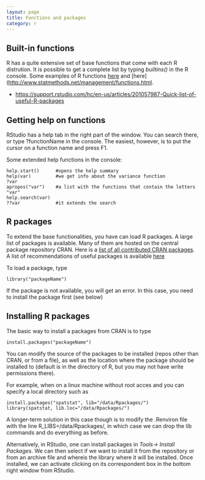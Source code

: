 ```yaml
---
layout: page
title: Functions and packages
category: r
---
```



## Built-in functions

R has a quite extensive set of base functions that come with each R distrution. It is possible to get a complete list by typing <i>builtins()</i> in the R console. Some examples of R functions [here](http://www.sr.bham.ac.uk/~ajrs/R/r-function_list.html) and [here](http://www.statmethods.net/management/functions.html.

* https://support.rstudio.com/hc/en-us/articles/201057987-Quick-list-of-useful-R-packages

## Getting help on functions

RStudio has a help tab in the right part of the window. You can search there, or type ?functionName in the console. The easiest, however, is to put the cursor on a function name and press F1. 

Some extended help functions in the console:

```{r}
help.start()      #opens the help summary
help(var)         #we get info about the variance function
?var
apropos("var")    #a list with the functions that contain the letters "var"
help.search(var)
??var             #it extends the search 
```


## R packages

To extend the base functionalities, you have can load R packages. A large list of packages is available. Many of them are hosted on the central package repository CRAN. Here is a [list of all contributed CRAN packages](https://cran.r-project.org/web/packages/). A list of recommendations of useful packages is available [here](https://support.rstudio.com/hc/en-us/articles/201057987-Quick-list-of-useful-R-packages)

To load a package, type 

```{r}
library("packageName")
```

If the package is not available, you will get an error. In this case, you need to install the package first (see below)

## Installing R packages

The basic way to install a packages from CRAN is to type 

```{r}
install.packages("packageName")
```

You can modify the source of the packages to be installed (repos other than CRAN, or from a file), as well as the location where the package should be installed to (default is in the directory of R, but you may not have write permissions there). 

For example, when on a linux machine without root acces and you can specify a local directory such as

```{r}
install.packages("spatstat", lib="/data/Rpackages/")
library(spatstat, lib.loc="/data/Rpackages/")
```

A longer-term solution in this case though is to modify the .Renviron file with the line R_LIBS=/data/Rpackages/, in which case we can drop the lib commands and do everything as before.

Alternatively, in RStudio, one can install packages in <i>Tools-> Install Packages</i>. We can then select if we want to install it from the repository or from an archive file and whereis the library where it will be installed. Once installed, we can activate clicking on its correspondent box in the bottom right window from RStudio.




